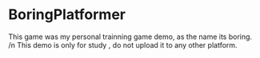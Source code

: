 # BoringPlatformer
This game was my personal trainning game demo, as the name its boring. /n
This demo is only for study , do not upload it to any other platform.

